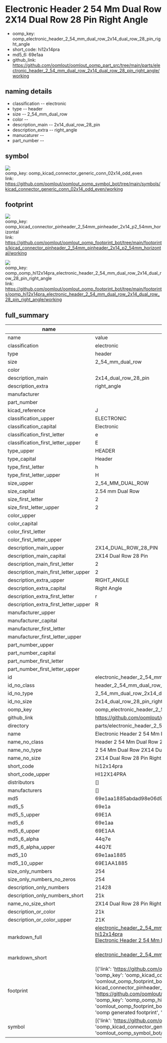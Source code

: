 # Electronic Header 2 54 Mm Dual Row 2X14 Dual Row 28 Pin Right Angle

  
* oomp_key: oomp_electronic_header_2_54_mm_dual_row_2x14_dual_row_28_pin_right_angle 
* short_code: hi12x14pra
* md5_6: 69e1aa  
* github_link: https://github.com/oomlout/oomlout_oomp_part_src/tree/main/parts/electronic_header_2_54_mm_dual_row_2x14_dual_row_28_pin_right_angle/working  
## naming details
* classification -- electronic
* type -- header
* size -- 2_54_mm_dual_row
* color -- 
* description_main -- 2x14_dual_row_28_pin
* description_extra -- right_angle
* manucaturer -- 
* part_number -- 



## symbol

![](symbol/{index}/working/working_600.png)  
oomp_key: oomp_kicad_connector_generic_conn_02x14_odd_even  
link: https://github.com/oomlout/oomlout_oomp_symbol_bot/tree/main/symbols/kicad_connector_generic_conn_02x14_odd_even/working  

## footprint

![](footprint/{index}/working/working_600.png)  
oomp_key: oomp_kicad_connector_pinheader_2_54mm_pinheader_2x14_p2_54mm_horizontal  
link: https://github.com/oomlout/oomlout_oomp_footprint_bot/tree/main/footprints/kicad_connector_pinheader_2_54mm_pinheader_2x14_p2_54mm_horizontal/working  

![](footprint/{index}/working/working_600.png)  
oomp_key: oomp_oomp_hi12x14pra_electronic_header_2_54_mm_dual_row_2x14_dual_row_28_pin_right_angle  
link: https://github.com/oomlout/oomlout_oomp_footprint_bot/tree/main/footprints/oomp_hi12x14pra_electronic_header_2_54_mm_dual_row_2x14_dual_row_28_pin_right_angle/working  

## full_summary
| name | value | 
| --- | --- | 
| name | value | 
| classification | electronic | 
| type | header | 
| size | 2_54_mm_dual_row | 
| color |  | 
| description_main | 2x14_dual_row_28_pin | 
| description_extra | right_angle | 
| manufacturer |  | 
| part_number |  | 
| kicad_reference | J | 
| classification_upper | ELECTRONIC | 
| classification_capital | Electronic | 
| classification_first_letter | e | 
| classification_first_letter_upper | E | 
| type_upper | HEADER | 
| type_capital | Header | 
| type_first_letter | h | 
| type_first_letter_upper | H | 
| size_upper | 2_54_MM_DUAL_ROW | 
| size_capital | 2.54 mm Dual Row | 
| size_first_letter | 2 | 
| size_first_letter_upper | 2 | 
| color_upper |  | 
| color_capital |  | 
| color_first_letter |  | 
| color_first_letter_upper |  | 
| description_main_upper | 2X14_DUAL_ROW_28_PIN | 
| description_main_capital | 2X14 Dual Row 28 Pin | 
| description_main_first_letter | 2 | 
| description_main_first_letter_upper | 2 | 
| description_extra_upper | RIGHT_ANGLE | 
| description_extra_capital | Right Angle | 
| description_extra_first_letter | r | 
| description_extra_first_letter_upper | R | 
| manufacturer_upper |  | 
| manufacturer_capital |  | 
| manufacturer_first_letter |  | 
| manufacturer_first_letter_upper |  | 
| part_number_upper |  | 
| part_number_capital |  | 
| part_number_first_letter |  | 
| part_number_first_letter_upper |  | 
| id | electronic_header_2_54_mm_dual_row_2x14_dual_row_28_pin_right_angle | 
| id_no_class | header_2_54_mm_dual_row_2x14_dual_row_28_pin_right_angle | 
| id_no_type | 2_54_mm_dual_row_2x14_dual_row_28_pin_right_angle | 
| id_no_size | 2x14_dual_row_28_pin_right_angle | 
| oomp_key | oomp_electronic_header_2_54_mm_dual_row_2x14_dual_row_28_pin_right_angle | 
| github_link | https://github.com/oomlout/oomlout_oomp_part_src/tree/main/parts/electronic_header_2_54_mm_dual_row_2x14_dual_row_28_pin_right_angle/working | 
| directory | parts/electronic_header_2_54_mm_dual_row_2x14_dual_row_28_pin_right_angle | 
| name | Electronic Header 2 54 Mm Dual Row 2X14 Dual Row 28 Pin Right Angle | 
| name_no_class | Header 2 54 Mm Dual Row 2X14 Dual Row 28 Pin Right Angle | 
| name_no_type | 2 54 Mm Dual Row 2X14 Dual Row 28 Pin Right Angle | 
| name_no_size | 2X14 Dual Row 28 Pin Right Angle | 
| short_code | hi12x14pra | 
| short_code_upper | HI12X14PRA | 
| distributors | [] | 
| manufacturers | [] | 
| md5 | 69e1aa1885abdad98e06d96072c716f5 | 
| md5_5 | 69e1a | 
| md5_5_upper | 69E1A | 
| md5_6 | 69e1aa | 
| md5_6_upper | 69E1AA | 
| md5_6_alpha | 44q7e | 
| md5_6_alpha_upper | 44Q7E | 
| md5_10 | 69e1aa1885 | 
| md5_10_upper | 69E1AA1885 | 
| size_only_numbers | 254 | 
| size_only_numbers_no_zeros | 254 | 
| description_only_numbers | 21428 | 
| description_only_numbers_short | 21k | 
| name_no_size_short | 2X14 Dual Row 28 Pin Right Angle | 
| description_or_color | 21k | 
| description_or_color_upper | 21K | 
| markdown_full | [electronic_header_2_54_mm_dual_row_2x14_dual_row_28_pin_right_angle](https://github.com/oomlout/oomlout_oomp_part_src/tree/main/parts/electronic_header_2_54_mm_dual_row_2x14_dual_row_28_pin_right_angle/working)<br>[hi12x14pra](https://github.com/oomlout/oomlout_oomp_part_src/tree/main/parts/electronic_header_2_54_mm_dual_row_2x14_dual_row_28_pin_right_angle/working)<br>[Electronic Header 2 54 Mm Dual Row 2X14 Dual Row 28 Pin Right Angle](https://github.com/oomlout/oomlout_oomp_part_src/tree/main/parts/electronic_header_2_54_mm_dual_row_2x14_dual_row_28_pin_right_angle/working)<br><br> | 
| markdown_short | [electronic_header_2_54_mm_dual_row_2x14_dual_row_28_pin_right_angle](https://github.com/oomlout/oomlout_oomp_part_src/tree/main/parts/electronic_header_2_54_mm_dual_row_2x14_dual_row_28_pin_right_angle/working)<br><br> | 
| footprint | [{'link': 'https://github.com/oomlout/oomlout_oomp_footprint_bot/tree/main/foootprntss/kicad_connector_pinheader_2_54mm_pinheader_2x14_p2_54mm_horizontal', 'oomp_key': 'oomp_kicad_connector_pinheader_2_54mm_pinheader_2x14_p2_54mm_horizontal', 'directory': 'oomlout_oomp_footprint_bot/footprints/kicad_connector_pinheader_2_54mm_pinheader_2x14_p2_54mm_horizontal//working/working.kicad_mod', 'note': 'source footprint kicad_connector_pinheader_2_54mm_pinheader_2x14_p2_54mm_horizontal', 'index': 0}, {'link': 'https://github.com/oomlout/oomlout_oomp_footprint_bot/tree/main/foootprntss/oomp_hi12x14pra_electronic_header_2_54_mm_dual_row_2x14_dual_row_28_pin_right_angle', 'oomp_key': 'oomp_oomp_hi12x14pra_electronic_header_2_54_mm_dual_row_2x14_dual_row_28_pin_right_angle', 'directory': 'oomlout_oomp_footprint_bot/footprints/oomp_hi12x14pra_electronic_header_2_54_mm_dual_row_2x14_dual_row_28_pin_right_angle//working/working.kicad_mod', 'note': 'oomp generated footprint', 'index': 1}] | 
| symbol | [{'link': 'https://github.com/oomlout/oomlout_oomp_symbol_bot/tree/main/symbols/kicad_connector_generic_conn_02x14_odd_even', 'oomp_key': 'oomp_kicad_connector_generic_conn_02x14_odd_even', 'directory': 'oomlout_oomp_symbol_bot/symbols/kicad_connector_generic_conn_02x14_odd_even//working/working.kicad_sym', 'index': 0}] | 
